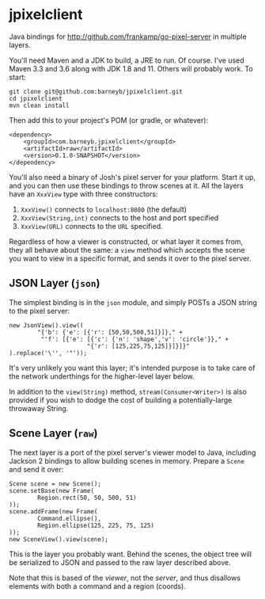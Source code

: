 # jpixelclient
Java bindings for http://github.com/frankamp/go-pixel-server in multiple layers.

You'll need Maven and a JDK to build, a JRE to run. Of course. I've used Maven
3.3 and 3.6 along with JDK 1.8 and 11. Others will probably work. To start:

    git clone git@github.com:barneyb/jpixelclient.git
    cd jpixelclient
    mvn clean install

Then add this to your project's POM (or gradle, or whatever):

    <dependency>
        <groupId>com.barneyb.jpixelclient</groupId>
        <artifactId>raw</artifactId>
        <version>0.1.0-SNAPSHOT</version>
    </dependency>

You'll also need a binary of Josh's pixel server for your platform. Start it up,
and you can then use these bindings to throw scenes at it. All the layers have
an `XxxView` type with three constructors:

1.  `XxxView()` connects to `localhost:8080` (the default)
1.  `XxxView(String,int)` connects to the host and port specified
1.  `XxxView(URL)` connects to the `URL` specified.

Regardless of how a viewer is constructed, or what layer it comes from, they all
behave about the same: a `view` method which accepts the scene you want to view
in a specific format, and sends it over to the pixel server.

## JSON Layer (`json`)

The simplest binding is in the `json` module, and simply POSTs a JSON string to
the pixel server:

    new JsonView().view((
            "{'b': {'e': [{'r': [50,50,500,51]}]}," +
             "'f': [{'e': [{'c': {'n': 'shape','v': 'circle'}}," +
                          "{'r': [125,225,75,125]}]}]}"
    ).replace('\'', '"'));

It's very unlikely you want this layer; it's intended purpose is to take care of
the network underthings for the higher-level layer below.

In addition to the `view(String)` method, `stream(Consumer<Writer>)` is also
provided if you wish to dodge the cost of building a potentially-large throwaway
String.

## Scene Layer (`raw`)

The next layer is a port of the pixel server's viewer model to Java, including
Jackson 2 bindings to allow building scenes in memory. Prepare a `Scene` and
send it over:

    Scene scene = new Scene();
    scene.setBase(new Frame(
            Region.rect(50, 50, 500, 51)
    ));
    scene.addFrame(new Frame(
            Command.ellipse(),
            Region.ellipse(125, 225, 75, 125)
    ));
    new SceneView().view(scene);

This is the layer you probably want. Behind the scenes, the object tree will be
serialized to JSON and passed to the raw layer described above.

Note that this is based of the _viewer_, not the _server_, and thus disallows
elements with both a command and a region (coords).
